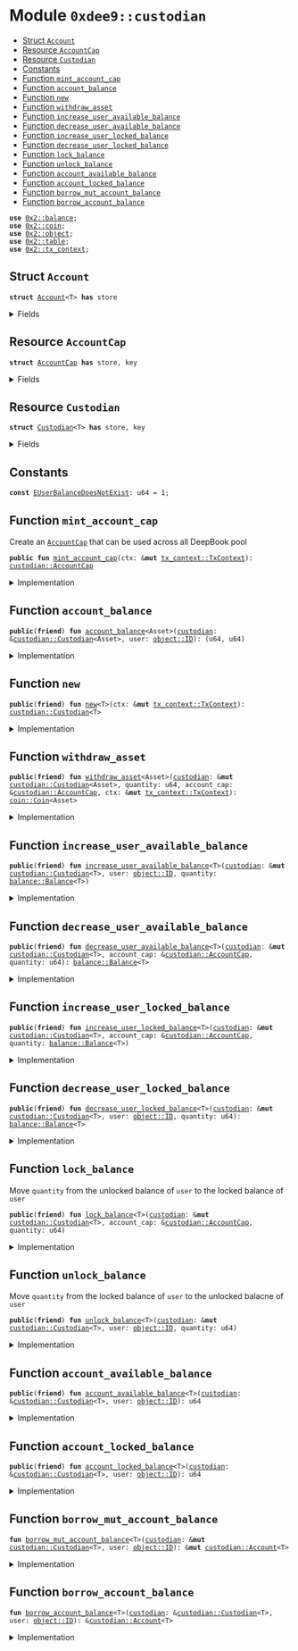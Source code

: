 
<a name="0xdee9_custodian"></a>

# Module `0xdee9::custodian`



-  [Struct `Account`](#0xdee9_custodian_Account)
-  [Resource `AccountCap`](#0xdee9_custodian_AccountCap)
-  [Resource `Custodian`](#0xdee9_custodian_Custodian)
-  [Constants](#@Constants_0)
-  [Function `mint_account_cap`](#0xdee9_custodian_mint_account_cap)
-  [Function `account_balance`](#0xdee9_custodian_account_balance)
-  [Function `new`](#0xdee9_custodian_new)
-  [Function `withdraw_asset`](#0xdee9_custodian_withdraw_asset)
-  [Function `increase_user_available_balance`](#0xdee9_custodian_increase_user_available_balance)
-  [Function `decrease_user_available_balance`](#0xdee9_custodian_decrease_user_available_balance)
-  [Function `increase_user_locked_balance`](#0xdee9_custodian_increase_user_locked_balance)
-  [Function `decrease_user_locked_balance`](#0xdee9_custodian_decrease_user_locked_balance)
-  [Function `lock_balance`](#0xdee9_custodian_lock_balance)
-  [Function `unlock_balance`](#0xdee9_custodian_unlock_balance)
-  [Function `account_available_balance`](#0xdee9_custodian_account_available_balance)
-  [Function `account_locked_balance`](#0xdee9_custodian_account_locked_balance)
-  [Function `borrow_mut_account_balance`](#0xdee9_custodian_borrow_mut_account_balance)
-  [Function `borrow_account_balance`](#0xdee9_custodian_borrow_account_balance)


<pre><code><b>use</b> <a href="">0x2::balance</a>;
<b>use</b> <a href="">0x2::coin</a>;
<b>use</b> <a href="">0x2::object</a>;
<b>use</b> <a href="">0x2::table</a>;
<b>use</b> <a href="">0x2::tx_context</a>;
</code></pre>



<a name="0xdee9_custodian_Account"></a>

## Struct `Account`



<pre><code><b>struct</b> <a href="custodian.md#0xdee9_custodian_Account">Account</a>&lt;T&gt; <b>has</b> store
</code></pre>



<details>
<summary>Fields</summary>


<dl>
<dt>
<code>available_balance: <a href="_Balance">balance::Balance</a>&lt;T&gt;</code>
</dt>
<dd>

</dd>
<dt>
<code>locked_balance: <a href="_Balance">balance::Balance</a>&lt;T&gt;</code>
</dt>
<dd>

</dd>
</dl>


</details>

<a name="0xdee9_custodian_AccountCap"></a>

## Resource `AccountCap`



<pre><code><b>struct</b> <a href="custodian.md#0xdee9_custodian_AccountCap">AccountCap</a> <b>has</b> store, key
</code></pre>



<details>
<summary>Fields</summary>


<dl>
<dt>
<code>id: <a href="_UID">object::UID</a></code>
</dt>
<dd>

</dd>
</dl>


</details>

<a name="0xdee9_custodian_Custodian"></a>

## Resource `Custodian`



<pre><code><b>struct</b> <a href="custodian.md#0xdee9_custodian_Custodian">Custodian</a>&lt;T&gt; <b>has</b> store, key
</code></pre>



<details>
<summary>Fields</summary>


<dl>
<dt>
<code>id: <a href="_UID">object::UID</a></code>
</dt>
<dd>

</dd>
<dt>
<code>account_balances: <a href="_Table">table::Table</a>&lt;<a href="_ID">object::ID</a>, <a href="custodian.md#0xdee9_custodian_Account">custodian::Account</a>&lt;T&gt;&gt;</code>
</dt>
<dd>
 Map from an AccountCap object ID to an Account object
</dd>
</dl>


</details>

<a name="@Constants_0"></a>

## Constants


<a name="0xdee9_custodian_EUserBalanceDoesNotExist"></a>



<pre><code><b>const</b> <a href="custodian.md#0xdee9_custodian_EUserBalanceDoesNotExist">EUserBalanceDoesNotExist</a>: u64 = 1;
</code></pre>



<a name="0xdee9_custodian_mint_account_cap"></a>

## Function `mint_account_cap`

Create an <code><a href="custodian.md#0xdee9_custodian_AccountCap">AccountCap</a></code> that can be used across all DeepBook pool


<pre><code><b>public</b> <b>fun</b> <a href="custodian.md#0xdee9_custodian_mint_account_cap">mint_account_cap</a>(ctx: &<b>mut</b> <a href="_TxContext">tx_context::TxContext</a>): <a href="custodian.md#0xdee9_custodian_AccountCap">custodian::AccountCap</a>
</code></pre>



<details>
<summary>Implementation</summary>


<pre><code><b>public</b> <b>fun</b> <a href="custodian.md#0xdee9_custodian_mint_account_cap">mint_account_cap</a>(ctx: &<b>mut</b> TxContext): <a href="custodian.md#0xdee9_custodian_AccountCap">AccountCap</a> {
    <a href="custodian.md#0xdee9_custodian_AccountCap">AccountCap</a> { id: <a href="_new">object::new</a>(ctx) }
}
</code></pre>



</details>

<a name="0xdee9_custodian_account_balance"></a>

## Function `account_balance`



<pre><code><b>public</b>(<b>friend</b>) <b>fun</b> <a href="custodian.md#0xdee9_custodian_account_balance">account_balance</a>&lt;Asset&gt;(<a href="custodian.md#0xdee9_custodian">custodian</a>: &<a href="custodian.md#0xdee9_custodian_Custodian">custodian::Custodian</a>&lt;Asset&gt;, user: <a href="_ID">object::ID</a>): (u64, u64)
</code></pre>



<details>
<summary>Implementation</summary>


<pre><code><b>public</b>(<b>friend</b>) <b>fun</b> <a href="custodian.md#0xdee9_custodian_account_balance">account_balance</a>&lt;Asset&gt;(
    <a href="custodian.md#0xdee9_custodian">custodian</a>: &<a href="custodian.md#0xdee9_custodian_Custodian">Custodian</a>&lt;Asset&gt;,
    user: ID
): (u64, u64) {
    // <b>if</b> <a href="custodian.md#0xdee9_custodian">custodian</a> account is not created yet, directly <b>return</b> (0, 0) rather than <b>abort</b>
    <b>if</b> (!<a href="_contains">table::contains</a>(&<a href="custodian.md#0xdee9_custodian">custodian</a>.account_balances, user)) {
        <b>return</b> (0, 0)
    };
    <b>let</b> account_balances = <a href="_borrow">table::borrow</a>(&<a href="custodian.md#0xdee9_custodian">custodian</a>.account_balances, user);
    <b>let</b> avail_balance = <a href="_value">balance::value</a>(&account_balances.available_balance);
    <b>let</b> locked_balance = <a href="_value">balance::value</a>(&account_balances.locked_balance);
    (avail_balance, locked_balance)
}
</code></pre>



</details>

<a name="0xdee9_custodian_new"></a>

## Function `new`



<pre><code><b>public</b>(<b>friend</b>) <b>fun</b> <a href="custodian.md#0xdee9_custodian_new">new</a>&lt;T&gt;(ctx: &<b>mut</b> <a href="_TxContext">tx_context::TxContext</a>): <a href="custodian.md#0xdee9_custodian_Custodian">custodian::Custodian</a>&lt;T&gt;
</code></pre>



<details>
<summary>Implementation</summary>


<pre><code><b>public</b>(<b>friend</b>) <b>fun</b> <a href="custodian.md#0xdee9_custodian_new">new</a>&lt;T&gt;(ctx: &<b>mut</b> TxContext): <a href="custodian.md#0xdee9_custodian_Custodian">Custodian</a>&lt;T&gt; {
    <a href="custodian.md#0xdee9_custodian_Custodian">Custodian</a>&lt;T&gt; {
        id: <a href="_new">object::new</a>(ctx),
        account_balances: <a href="_new">table::new</a>(ctx),
    }
}
</code></pre>



</details>

<a name="0xdee9_custodian_withdraw_asset"></a>

## Function `withdraw_asset`



<pre><code><b>public</b>(<b>friend</b>) <b>fun</b> <a href="custodian.md#0xdee9_custodian_withdraw_asset">withdraw_asset</a>&lt;Asset&gt;(<a href="custodian.md#0xdee9_custodian">custodian</a>: &<b>mut</b> <a href="custodian.md#0xdee9_custodian_Custodian">custodian::Custodian</a>&lt;Asset&gt;, quantity: u64, account_cap: &<a href="custodian.md#0xdee9_custodian_AccountCap">custodian::AccountCap</a>, ctx: &<b>mut</b> <a href="_TxContext">tx_context::TxContext</a>): <a href="_Coin">coin::Coin</a>&lt;Asset&gt;
</code></pre>



<details>
<summary>Implementation</summary>


<pre><code><b>public</b>(<b>friend</b>) <b>fun</b> <a href="custodian.md#0xdee9_custodian_withdraw_asset">withdraw_asset</a>&lt;Asset&gt;(
    <a href="custodian.md#0xdee9_custodian">custodian</a>: &<b>mut</b> <a href="custodian.md#0xdee9_custodian_Custodian">Custodian</a>&lt;Asset&gt;,
    quantity: u64,
    account_cap: &<a href="custodian.md#0xdee9_custodian_AccountCap">AccountCap</a>,
    ctx: &<b>mut</b> TxContext
): Coin&lt;Asset&gt; {
    <a href="_from_balance">coin::from_balance</a>(<a href="custodian.md#0xdee9_custodian_decrease_user_available_balance">decrease_user_available_balance</a>&lt;Asset&gt;(<a href="custodian.md#0xdee9_custodian">custodian</a>, account_cap, quantity), ctx)
}
</code></pre>



</details>

<a name="0xdee9_custodian_increase_user_available_balance"></a>

## Function `increase_user_available_balance`



<pre><code><b>public</b>(<b>friend</b>) <b>fun</b> <a href="custodian.md#0xdee9_custodian_increase_user_available_balance">increase_user_available_balance</a>&lt;T&gt;(<a href="custodian.md#0xdee9_custodian">custodian</a>: &<b>mut</b> <a href="custodian.md#0xdee9_custodian_Custodian">custodian::Custodian</a>&lt;T&gt;, user: <a href="_ID">object::ID</a>, quantity: <a href="_Balance">balance::Balance</a>&lt;T&gt;)
</code></pre>



<details>
<summary>Implementation</summary>


<pre><code><b>public</b>(<b>friend</b>) <b>fun</b> <a href="custodian.md#0xdee9_custodian_increase_user_available_balance">increase_user_available_balance</a>&lt;T&gt;(
    <a href="custodian.md#0xdee9_custodian">custodian</a>: &<b>mut</b> <a href="custodian.md#0xdee9_custodian_Custodian">Custodian</a>&lt;T&gt;,
    user: ID,
    quantity: Balance&lt;T&gt;,
) {
    <b>let</b> account = <a href="custodian.md#0xdee9_custodian_borrow_mut_account_balance">borrow_mut_account_balance</a>&lt;T&gt;(<a href="custodian.md#0xdee9_custodian">custodian</a>, user);
    <a href="_join">balance::join</a>(&<b>mut</b> account.available_balance, quantity);
}
</code></pre>



</details>

<a name="0xdee9_custodian_decrease_user_available_balance"></a>

## Function `decrease_user_available_balance`



<pre><code><b>public</b>(<b>friend</b>) <b>fun</b> <a href="custodian.md#0xdee9_custodian_decrease_user_available_balance">decrease_user_available_balance</a>&lt;T&gt;(<a href="custodian.md#0xdee9_custodian">custodian</a>: &<b>mut</b> <a href="custodian.md#0xdee9_custodian_Custodian">custodian::Custodian</a>&lt;T&gt;, account_cap: &<a href="custodian.md#0xdee9_custodian_AccountCap">custodian::AccountCap</a>, quantity: u64): <a href="_Balance">balance::Balance</a>&lt;T&gt;
</code></pre>



<details>
<summary>Implementation</summary>


<pre><code><b>public</b>(<b>friend</b>) <b>fun</b> <a href="custodian.md#0xdee9_custodian_decrease_user_available_balance">decrease_user_available_balance</a>&lt;T&gt;(
    <a href="custodian.md#0xdee9_custodian">custodian</a>: &<b>mut</b> <a href="custodian.md#0xdee9_custodian_Custodian">Custodian</a>&lt;T&gt;,
    account_cap: &<a href="custodian.md#0xdee9_custodian_AccountCap">AccountCap</a>,
    quantity: u64,
): Balance&lt;T&gt; {
    <b>let</b> account = <a href="custodian.md#0xdee9_custodian_borrow_mut_account_balance">borrow_mut_account_balance</a>&lt;T&gt;(<a href="custodian.md#0xdee9_custodian">custodian</a>, <a href="_uid_to_inner">object::uid_to_inner</a>(&account_cap.id));
    <a href="_split">balance::split</a>(&<b>mut</b> account.available_balance, quantity)
}
</code></pre>



</details>

<a name="0xdee9_custodian_increase_user_locked_balance"></a>

## Function `increase_user_locked_balance`



<pre><code><b>public</b>(<b>friend</b>) <b>fun</b> <a href="custodian.md#0xdee9_custodian_increase_user_locked_balance">increase_user_locked_balance</a>&lt;T&gt;(<a href="custodian.md#0xdee9_custodian">custodian</a>: &<b>mut</b> <a href="custodian.md#0xdee9_custodian_Custodian">custodian::Custodian</a>&lt;T&gt;, account_cap: &<a href="custodian.md#0xdee9_custodian_AccountCap">custodian::AccountCap</a>, quantity: <a href="_Balance">balance::Balance</a>&lt;T&gt;)
</code></pre>



<details>
<summary>Implementation</summary>


<pre><code><b>public</b>(<b>friend</b>) <b>fun</b> <a href="custodian.md#0xdee9_custodian_increase_user_locked_balance">increase_user_locked_balance</a>&lt;T&gt;(
    <a href="custodian.md#0xdee9_custodian">custodian</a>: &<b>mut</b> <a href="custodian.md#0xdee9_custodian_Custodian">Custodian</a>&lt;T&gt;,
    account_cap: &<a href="custodian.md#0xdee9_custodian_AccountCap">AccountCap</a>,
    quantity: Balance&lt;T&gt;,
) {
    <b>let</b> account = <a href="custodian.md#0xdee9_custodian_borrow_mut_account_balance">borrow_mut_account_balance</a>&lt;T&gt;(<a href="custodian.md#0xdee9_custodian">custodian</a>, <a href="_uid_to_inner">object::uid_to_inner</a>(&account_cap.id));
    <a href="_join">balance::join</a>(&<b>mut</b> account.locked_balance, quantity);
}
</code></pre>



</details>

<a name="0xdee9_custodian_decrease_user_locked_balance"></a>

## Function `decrease_user_locked_balance`



<pre><code><b>public</b>(<b>friend</b>) <b>fun</b> <a href="custodian.md#0xdee9_custodian_decrease_user_locked_balance">decrease_user_locked_balance</a>&lt;T&gt;(<a href="custodian.md#0xdee9_custodian">custodian</a>: &<b>mut</b> <a href="custodian.md#0xdee9_custodian_Custodian">custodian::Custodian</a>&lt;T&gt;, user: <a href="_ID">object::ID</a>, quantity: u64): <a href="_Balance">balance::Balance</a>&lt;T&gt;
</code></pre>



<details>
<summary>Implementation</summary>


<pre><code><b>public</b>(<b>friend</b>) <b>fun</b> <a href="custodian.md#0xdee9_custodian_decrease_user_locked_balance">decrease_user_locked_balance</a>&lt;T&gt;(
    <a href="custodian.md#0xdee9_custodian">custodian</a>: &<b>mut</b> <a href="custodian.md#0xdee9_custodian_Custodian">Custodian</a>&lt;T&gt;,
    user: ID,
    quantity: u64,
): Balance&lt;T&gt; {
    <b>let</b> account = <a href="custodian.md#0xdee9_custodian_borrow_mut_account_balance">borrow_mut_account_balance</a>&lt;T&gt;(<a href="custodian.md#0xdee9_custodian">custodian</a>, user);
    split(&<b>mut</b> account.locked_balance, quantity)
}
</code></pre>



</details>

<a name="0xdee9_custodian_lock_balance"></a>

## Function `lock_balance`

Move <code>quantity</code> from the unlocked balance of <code>user</code> to the locked balance of <code>user</code>


<pre><code><b>public</b>(<b>friend</b>) <b>fun</b> <a href="custodian.md#0xdee9_custodian_lock_balance">lock_balance</a>&lt;T&gt;(<a href="custodian.md#0xdee9_custodian">custodian</a>: &<b>mut</b> <a href="custodian.md#0xdee9_custodian_Custodian">custodian::Custodian</a>&lt;T&gt;, account_cap: &<a href="custodian.md#0xdee9_custodian_AccountCap">custodian::AccountCap</a>, quantity: u64)
</code></pre>



<details>
<summary>Implementation</summary>


<pre><code><b>public</b>(<b>friend</b>) <b>fun</b> <a href="custodian.md#0xdee9_custodian_lock_balance">lock_balance</a>&lt;T&gt;(
    <a href="custodian.md#0xdee9_custodian">custodian</a>: &<b>mut</b> <a href="custodian.md#0xdee9_custodian_Custodian">Custodian</a>&lt;T&gt;,
    account_cap: &<a href="custodian.md#0xdee9_custodian_AccountCap">AccountCap</a>,
    quantity: u64,
) {
    <b>let</b> to_lock = <a href="custodian.md#0xdee9_custodian_decrease_user_available_balance">decrease_user_available_balance</a>(<a href="custodian.md#0xdee9_custodian">custodian</a>, account_cap, quantity);
    <a href="custodian.md#0xdee9_custodian_increase_user_locked_balance">increase_user_locked_balance</a>(<a href="custodian.md#0xdee9_custodian">custodian</a>, account_cap, to_lock);
}
</code></pre>



</details>

<a name="0xdee9_custodian_unlock_balance"></a>

## Function `unlock_balance`

Move <code>quantity</code> from the locked balance of <code>user</code> to the unlocked balacne of <code>user</code>


<pre><code><b>public</b>(<b>friend</b>) <b>fun</b> <a href="custodian.md#0xdee9_custodian_unlock_balance">unlock_balance</a>&lt;T&gt;(<a href="custodian.md#0xdee9_custodian">custodian</a>: &<b>mut</b> <a href="custodian.md#0xdee9_custodian_Custodian">custodian::Custodian</a>&lt;T&gt;, user: <a href="_ID">object::ID</a>, quantity: u64)
</code></pre>



<details>
<summary>Implementation</summary>


<pre><code><b>public</b>(<b>friend</b>) <b>fun</b> <a href="custodian.md#0xdee9_custodian_unlock_balance">unlock_balance</a>&lt;T&gt;(
    <a href="custodian.md#0xdee9_custodian">custodian</a>: &<b>mut</b> <a href="custodian.md#0xdee9_custodian_Custodian">Custodian</a>&lt;T&gt;,
    user: ID,
    quantity: u64,
) {
    <b>let</b> locked_balance = <a href="custodian.md#0xdee9_custodian_decrease_user_locked_balance">decrease_user_locked_balance</a>&lt;T&gt;(<a href="custodian.md#0xdee9_custodian">custodian</a>, user, quantity);
    <a href="custodian.md#0xdee9_custodian_increase_user_available_balance">increase_user_available_balance</a>&lt;T&gt;(<a href="custodian.md#0xdee9_custodian">custodian</a>, user, locked_balance)
}
</code></pre>



</details>

<a name="0xdee9_custodian_account_available_balance"></a>

## Function `account_available_balance`



<pre><code><b>public</b>(<b>friend</b>) <b>fun</b> <a href="custodian.md#0xdee9_custodian_account_available_balance">account_available_balance</a>&lt;T&gt;(<a href="custodian.md#0xdee9_custodian">custodian</a>: &<a href="custodian.md#0xdee9_custodian_Custodian">custodian::Custodian</a>&lt;T&gt;, user: <a href="_ID">object::ID</a>): u64
</code></pre>



<details>
<summary>Implementation</summary>


<pre><code><b>public</b>(<b>friend</b>) <b>fun</b> <a href="custodian.md#0xdee9_custodian_account_available_balance">account_available_balance</a>&lt;T&gt;(
    <a href="custodian.md#0xdee9_custodian">custodian</a>: &<a href="custodian.md#0xdee9_custodian_Custodian">Custodian</a>&lt;T&gt;,
    user: ID,
): u64 {
    <a href="_value">balance::value</a>(&<a href="_borrow">table::borrow</a>(&<a href="custodian.md#0xdee9_custodian">custodian</a>.account_balances, user).available_balance)
}
</code></pre>



</details>

<a name="0xdee9_custodian_account_locked_balance"></a>

## Function `account_locked_balance`



<pre><code><b>public</b>(<b>friend</b>) <b>fun</b> <a href="custodian.md#0xdee9_custodian_account_locked_balance">account_locked_balance</a>&lt;T&gt;(<a href="custodian.md#0xdee9_custodian">custodian</a>: &<a href="custodian.md#0xdee9_custodian_Custodian">custodian::Custodian</a>&lt;T&gt;, user: <a href="_ID">object::ID</a>): u64
</code></pre>



<details>
<summary>Implementation</summary>


<pre><code><b>public</b>(<b>friend</b>) <b>fun</b> <a href="custodian.md#0xdee9_custodian_account_locked_balance">account_locked_balance</a>&lt;T&gt;(
    <a href="custodian.md#0xdee9_custodian">custodian</a>: &<a href="custodian.md#0xdee9_custodian_Custodian">Custodian</a>&lt;T&gt;,
    user: ID,
): u64 {
    <a href="_value">balance::value</a>(&<a href="_borrow">table::borrow</a>(&<a href="custodian.md#0xdee9_custodian">custodian</a>.account_balances, user).locked_balance)
}
</code></pre>



</details>

<a name="0xdee9_custodian_borrow_mut_account_balance"></a>

## Function `borrow_mut_account_balance`



<pre><code><b>fun</b> <a href="custodian.md#0xdee9_custodian_borrow_mut_account_balance">borrow_mut_account_balance</a>&lt;T&gt;(<a href="custodian.md#0xdee9_custodian">custodian</a>: &<b>mut</b> <a href="custodian.md#0xdee9_custodian_Custodian">custodian::Custodian</a>&lt;T&gt;, user: <a href="_ID">object::ID</a>): &<b>mut</b> <a href="custodian.md#0xdee9_custodian_Account">custodian::Account</a>&lt;T&gt;
</code></pre>



<details>
<summary>Implementation</summary>


<pre><code><b>fun</b> <a href="custodian.md#0xdee9_custodian_borrow_mut_account_balance">borrow_mut_account_balance</a>&lt;T&gt;(
    <a href="custodian.md#0xdee9_custodian">custodian</a>: &<b>mut</b> <a href="custodian.md#0xdee9_custodian_Custodian">Custodian</a>&lt;T&gt;,
    user: ID,
): &<b>mut</b> <a href="custodian.md#0xdee9_custodian_Account">Account</a>&lt;T&gt; {
    <b>if</b> (!<a href="_contains">table::contains</a>(&<a href="custodian.md#0xdee9_custodian">custodian</a>.account_balances, user)) {
        <a href="_add">table::add</a>(
            &<b>mut</b> <a href="custodian.md#0xdee9_custodian">custodian</a>.account_balances,
            user,
            <a href="custodian.md#0xdee9_custodian_Account">Account</a> { available_balance: <a href="_zero">balance::zero</a>(), locked_balance: <a href="_zero">balance::zero</a>() }
        );
    };
    <a href="_borrow_mut">table::borrow_mut</a>(&<b>mut</b> <a href="custodian.md#0xdee9_custodian">custodian</a>.account_balances, user)
}
</code></pre>



</details>

<a name="0xdee9_custodian_borrow_account_balance"></a>

## Function `borrow_account_balance`



<pre><code><b>fun</b> <a href="custodian.md#0xdee9_custodian_borrow_account_balance">borrow_account_balance</a>&lt;T&gt;(<a href="custodian.md#0xdee9_custodian">custodian</a>: &<a href="custodian.md#0xdee9_custodian_Custodian">custodian::Custodian</a>&lt;T&gt;, user: <a href="_ID">object::ID</a>): &<a href="custodian.md#0xdee9_custodian_Account">custodian::Account</a>&lt;T&gt;
</code></pre>



<details>
<summary>Implementation</summary>


<pre><code><b>fun</b> <a href="custodian.md#0xdee9_custodian_borrow_account_balance">borrow_account_balance</a>&lt;T&gt;(
    <a href="custodian.md#0xdee9_custodian">custodian</a>: &<a href="custodian.md#0xdee9_custodian_Custodian">Custodian</a>&lt;T&gt;,
    user: ID,
): &<a href="custodian.md#0xdee9_custodian_Account">Account</a>&lt;T&gt; {
    <b>assert</b>!(
        <a href="_contains">table::contains</a>(&<a href="custodian.md#0xdee9_custodian">custodian</a>.account_balances, user),
        <a href="custodian.md#0xdee9_custodian_EUserBalanceDoesNotExist">EUserBalanceDoesNotExist</a>
    );
    <a href="_borrow">table::borrow</a>(&<a href="custodian.md#0xdee9_custodian">custodian</a>.account_balances, user)
}
</code></pre>



</details>
